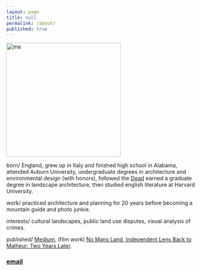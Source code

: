 ```yaml
---
layout: page
title: null
permalink: /about/
published: true
---
```





<p><img src="https://jonkalev.s3.us-west-2.amazonaws.com/me-long.jpg" alt="me" width="300" height="300"/> </p> 
born/ England, grew up in Italy and finished high school in Alabama, attended Auburn University, undergraduate degrees in architecture and environmental design (with honors), followed the <a href="https://en.wikipedia.org/wiki/Grateful_Dead">Dead</a> earned a graduate degree in landscape architecture, then studied english literature at Harvard University.


work/ practiced architecture and planning for 20 years before becoming a mountain guide and photo junkie.


interests/ cultural landscapes, public land use disputes, visual analysis of crimes.

published/ <a href="https://jonkalev.medium.com">Medium</a>, (film work) <a href="https://youtu.be/O2Vy52pqV6k">No Mans Land</a>,<a href="https://www.pbs.org/video/back-malheur-two-years-later-0o4iek/"> Independent Lens
Back to Malheur: Two Years Later</a>. 


### [email](mailto:contactjonkalev@icloud.com)
